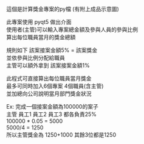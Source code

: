 這個是計算獎金專案的py檔
(有附上成品示意圖)

此專案使用 pyqt5 做出介面\
使用者(主管)可以輸入專案總金額及參與人員的參與比例\
算出每位職員當月的獎金總額

規則如下 該案接案金額5% = 該案獎金\
並依參與比例分配給職員\
主管可以額外拿到 該案接案金額1%

此程式可直接算出每位職員當月獎金\
最多可同時加入6個專案 4個職員(含主管)\
並加總向公司說明當月部門獎金狀況

Ex: 完成一個接案金額為100000的案子\
主管 員工1 員工2 員工3 都各負責25%\
100000 * 0.05 = 5000\
5000/4 = 1250\
所以主管獎金為 1250+1000 其餘3位都是1250
